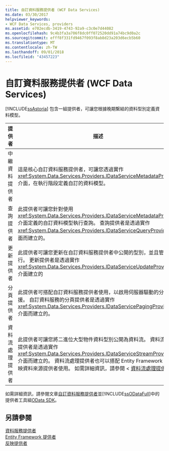 ```yaml
---
title: 自訂資料服務提供者 (WCF Data Services)
ms.date: 03/30/2017
helpviewer_keywords:
- WCF Data Services, providers
ms.assetid: e702ecdb-3419-4743-92a9-c3c0e7d44082
ms.openlocfilehash: 9c4b3fa3a706f8dc0ff072520dd91a74bc9d0a2c
ms.sourcegitcommit: efff8f331fd9467f093f8ab8d23a203d6ecb5b60
ms.translationtype: MT
ms.contentlocale: zh-TW
ms.lasthandoff: 09/01/2018
ms.locfileid: "43457223"
---
```

# <a name="custom-data-service-providers-wcf-data-services"></a>自訂資料服務提供者 (WCF Data Services)
[!INCLUDE[ssAstoria](../../../../includes/ssastoria-md.md)] 包含一組提供者，可讓您根據晚期繫結的資料型別定義資料模型。  
  
|提供者|描述|  
|--------------|-----------------|  
|中繼資料提供者|這是核心自訂資料服務提供者，可讓您透過實作 <xref:System.Data.Services.Providers.IDataServiceMetadataProvider> 介面，在執行階段定義自訂的資料模型。|  
|查詢提供者|此提供者可讓您針對使用 <xref:System.Data.Services.Providers.IDataServiceMetadataProvider> 介面定義的自訂資料模型執行查詢。 查詢提供者是透過實作 <xref:System.Data.Services.Providers.IDataServiceQueryProvider> 介面而建立的。|  
|更新提供者|此提供者可讓您更新在自訂資料服務提供者中公開的型別，並且管理並行。 更新提供者是透過實作 <xref:System.Data.Services.Providers.IDataServiceUpdateProvider> 介面建立的|  
|分頁提供者|此提供者可搭配自訂資料服務提供者使用，以啟用伺服器驅動的分頁支援。 自訂資料服務的分頁提供者是透過實作 <xref:System.Data.Services.Providers.IDataServicePagingProvider> 介面而建立的。|  
|資料流處理提供者|此提供者可讓您將二進位大型物件資料型別公開為資料流。 資料流處理提供者是透過實作 <xref:System.Data.Services.Providers.IDataServiceStreamProvider> 介面而建立的。 資料流處理提供者也可以搭配 Entity Framework 和反映資料來源提供者使用。 如需詳細資訊，請參閱 <<c0> [ 資料流處理提供者](../../../../docs/framework/data/wcf/streaming-provider-wcf-data-services.md)。|  
  
 如需詳細資訊，請參閱文章[自訂資料服務提供者](https://go.microsoft.com/fwlink/?LinkID=186850)並[!INCLUDE[ssODataFull](../../../../includes/ssodatafull-md.md)]中的提供者工具組[OData SDK](https://go.microsoft.com/fwlink/?LinkId=186069)。  
  
## <a name="see-also"></a>另請參閱  
 [資料服務提供者](../../../../docs/framework/data/wcf/data-services-providers-wcf-data-services.md)  
 [Entity Framework 提供者](../../../../docs/framework/data/wcf/entity-framework-provider-wcf-data-services.md)  
 [反映提供者](../../../../docs/framework/data/wcf/reflection-provider-wcf-data-services.md)
